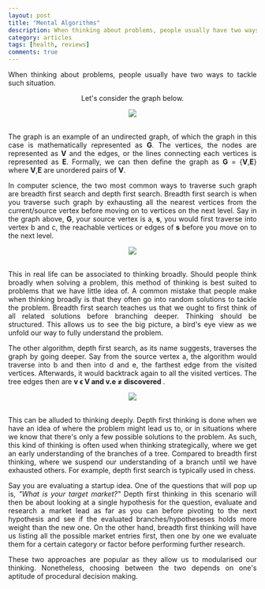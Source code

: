 ```yaml
---
layout: post
title: "Mental Algorithms"
description: When thinking about problems, people usually have two ways to tackle such situation. Let's consider the graph below.
category: articles
tags: [health, reviews]
comments: true
---
```


<p align="justify"> When thinking about problems, people usually have two ways to tackle such situation.
</p>

<!-- more -->  

<center>
<p> Let's consider the graph below.
</p>
</center>

<center>
<img src="https://i.imgur.com/cTQQ1zM.jpg">
</center>

<br>

<p align="justify"> The graph is an example of an undirected graph, of which the graph in this case is mathematically represented as <strong>G</strong>. The vertices, the nodes are represented as <strong>V</strong> and the edges, or the lines connecting each vertices is represented as <strong>E</strong>. Formally, we can then define the graph as <strong>G</strong> = {<strong>V</strong>,<strong>E</strong>} where <strong>V</strong>,<strong>E</strong> are unordered pairs of <strong>V</strong>.
</p>

<p align="justify">In computer science, the two most common ways to traverse such graph are breadth first search and depth first search. Breadth first search is when you traverse such graph by exhausting all the nearest vertices from the current/source vertex before moving on to vertices on the next level. Say in the graph above, <strong>G</strong>, your source vertex is a, <strong>s</strong>, you would first traverse into vertex b and c, the reachable vertices or edges of <strong>s</strong> before you move on to the next level.</p>

<center>
<img src="https://i.imgur.com/EUVuE41.jpg">
</center>

<br>

<p align="justify">This in real life can be associated to thinking broadly. Should people think broadly when solving a problem, this method of thinking is best suited to problems that we have little idea of. A common mistake that people make when thinking broadly is that they often go into random solutions to tackle the problem. Breadth first search teaches us that we ought to first think of all related solutions before branching deeper. Thinking should be structured. This allows us to see the big picture, a bird's eye view as we unfold our way to fully understand the problem.
</p>

<p align="justify">The other algorithm, depth first search, as its name suggests, traverses the graph by going deeper. Say from the source vertex a, the algorithm would traverse into b and then into d and e, the farthest edge from the visited vertices. Afterwards, it would backtrack again to all the visited vertices. The tree edges then are <strong>v ϵ V and v.e ≠ discovered </strong>. 
</p>

<center>
<img src="https://i.imgur.com/qnWDJBD.jpg">
</center>

<br>

<p align="justify">This can be alluded to thinking deeply. Depth first thinking is done when we have an idea of where the problem might lead us to, or in situations where we know that there's only a few possible solutions to the problem. As such, this kind of thinking is often used when thinking strategically, where we get an early understanding of the branches of a tree. Compared to breadth first thinking, where we suspend our understanding of a branch until we have exhausted others. For example, depth first search is typically used in chess.</p>

<p align="justify">Say you are evaluating a startup idea. One of the questions that will pop up is, <i>"What is your target market?"</i> Depth first thinking in this scenario will then be about looking at a single hypothesis for the question, evaluate and research a market lead as far as you can before pivoting to the next hypothesis and see if the evaluated branches/hypotheseses holds more weight than the new one. On the other hand, breadth first thinking will have us listing all the possible market entries first, then one by one we evaluate them for a certain category or factor before performing further research.
</p>

<p align="justify"> These two approaches are popular as they allow us to modularised our thinking. Nonetheless, choosing between the two depends on one's aptitude of procedural decision making.
</p>

